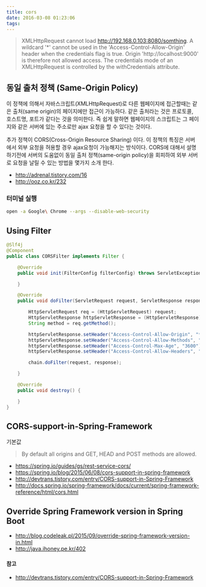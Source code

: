 ```yaml
---
title: cors
date: 2016-03-08 01:23:06
tags:
---
```


> XMLHttpRequest cannot load http://192.168.0.103:8080/somthing. A wildcard '*' cannot be used in the 'Access-Control-Allow-Origin' header when the credentials flag is true. Origin 'http://localhost:9000' is therefore not allowed access. The credentials mode of an XMLHttpRequest is controlled by the withCredentials attribute.

## 동일 출처 정책 (Same-Origin Policy)
이 정책에 의해서 자바스크립트(XMLHttpRequest)로 다른 웹페이지에 접근할때는 같은 출처(same origin)의 페이지에만 접근이 가능하다. 같은 출처라는 것은 프로토콜, 호스트명, 포트가 같다는 것을 의미한다. 즉 쉽게 말하면 웹페이지의 스크립트는 그 페이지와 같은 서버에 있는 주소로만 ajax 요청을 할 수 있다는 것이다.
 
추가 정책이 CORS(Cross-Origin Resource Sharing) 이다. 이 정책의 특징은 서버에서 외부 요청을 허용할 경우 ajax요청이 가능해지는 방식이다. CORS에 대해서 설명하기전에 서버의 도움없이 동일 출처 정책(same-origin policy)을 회피하여 외부 서버로 요청을 날릴 수 있는 방법을 몇가지 소개 한다.
 
- http://adrenal.tistory.com/16
- http://ooz.co.kr/232

### 터미널 실행
```sh
open -a Google\ Chrome --args --disable-web-security
```

## Using Filter
```java
@Slf4j
@Component
public class CORSFilter implements Filter {

    @Override
    public void init(FilterConfig filterConfig) throws ServletException {

    }

    @Override
    public void doFilter(ServletRequest request, ServletResponse response, FilterChain chain) throws IOException, ServletException {

        HttpServletRequest req = (HttpServletRequest) request;
        HttpServletResponse httpServletResponse = (HttpServletResponse) response;
        String method = req.getMethod();

        httpServletResponse.setHeader("Access-Control-Allow-Origin", "*");
        httpServletResponse.setHeader("Access-Control-Allow-Methods", "POST, GET, OPTIONS, DELETE, PUT");
        httpServletResponse.setHeader("Access-Control-Max-Age", "3600");
        httpServletResponse.setHeader("Access-Control-Allow-Headers", "MOBILE, ajax, Origin, X-Requested-With, Content-Type, Accept, Key, Authorization");

        chain.doFilter(request, response);

    }

    @Override
    public void destroy() {

    }
}
```

## CORS-support-in-Spring-Framework
기본값
> By default all origins and GET, HEAD and POST methods are allowed.

- https://spring.io/guides/gs/rest-service-cors/
- https://spring.io/blog/2015/06/08/cors-support-in-spring-framework
- http://devtrans.tistory.com/entry/CORS-support-in-Spring-Framework
- http://docs.spring.io/spring-framework/docs/current/spring-framework-reference/html/cors.html

## Override Spring Framework version in Spring Boot
- http://blog.codeleak.pl/2015/09/override-spring-framework-version-in.html
- http://java.ihoney.pe.kr/402
 
#### 참고

- http://devtrans.tistory.com/entry/CORS-support-in-Spring-Framework